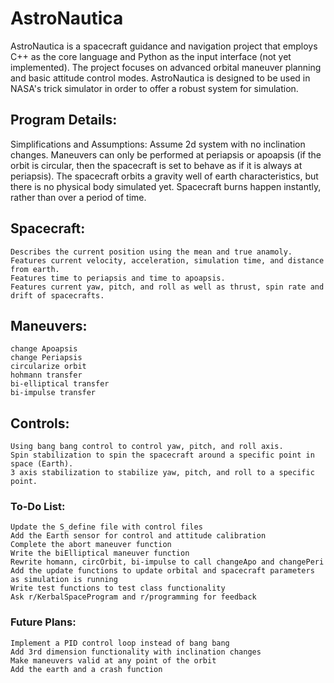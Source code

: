 # AstroNautica
AstroNautica is a spacecraft guidance and navigation project that employs C++ as the core language and Python as the input interface (not yet implemented). The project focuses on advanced orbital maneuver planning and basic attitude control modes. AstroNautica is designed to be used in NASA's trick simulator in order to offer a robust system for simulation.

## Program Details:
Simplifications and Assumptions:
    Assume 2d system with no inclination changes.
    Maneuvers can only be performed at periapsis or apoapsis (if the orbit is circular, then the    spacecraft is set to behave as if it is always at periapsis).
    The spacecraft orbits a gravity well of earth characteristics, but there is no physical body simulated yet.
    Spacecraft burns happen instantly, rather than over a period of time.

## Spacecraft:
    Describes the current position using the mean and true anamoly.
    Features current velocity, acceleration, simulation time, and distance from earth.
    Features time to periapsis and time to apoapsis.
    Features current yaw, pitch, and roll as well as thrust, spin rate and drift of spacecrafts.

## Maneuvers:
    change Apoapsis
    change Periapsis
    circularize orbit
    hohmann transfer
    bi-elliptical transfer
    bi-impulse transfer

## Controls:
    Using bang bang control to control yaw, pitch, and roll axis.
    Spin stabilization to spin the spacecraft around a specific point in space (Earth).
    3 axis stabilization to stabilize yaw, pitch, and roll to a specific point.


### To-Do List:
    Update the S_define file with control files
    Add the Earth sensor for control and attitude calibration
    Complete the abort maneuver function
    Write the biElliptical maneuver function
    Rewrite homann, circOrbit, bi-impulse to call changeApo and changePeri
    Add the update functions to update orbital and spacecraft parameters as simulation is running
    Write test functions to test class functionality
    Ask r/KerbalSpaceProgram and r/programming for feedback

### Future Plans:
    Implement a PID control loop instead of bang bang
    Add 3rd dimension functionality with inclination changes
    Make maneuvers valid at any point of the orbit
    Add the earth and a crash function

